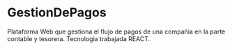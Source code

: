 # GestionDePagos
Plataforma Web que gestiona el flujo de pagos de una compañia en la parte contable y tesorera.
Tecnologia trabajada REACT.

